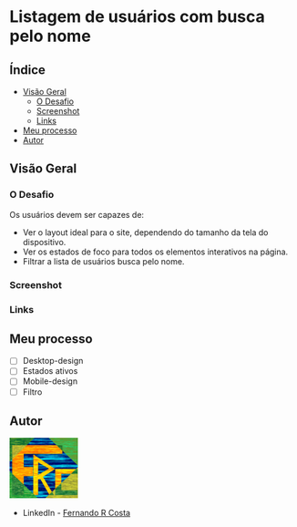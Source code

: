 # Listagem de usuários com busca pelo nome

## Índice

- [Visão Geral](#visão-geral)
  - [O Desafio](#o-desafio)
  - [Screenshot](#screenshot)
  - [Links](#links)
- [Meu processo](#meu-processo)
- [Autor](#autor)

## Visão Geral

### O Desafio

Os usuários devem ser capazes de:

- Ver o layout ideal para o site, dependendo do tamanho da tela do dispositivo.
- Ver os estados de foco para todos os elementos interativos na página.
- Filtrar a lista de usuários busca pelo nome.

### Screenshot

<!-- ![](./public/design/desktop-design.jpg) -->

### Links

<!-- - Site URL: [Listas de empregos com filtragem]() -->

## Meu processo

- [ ] Desktop-design
- [ ] Estados ativos
- [ ] Mobile-design
- [ ] Filtro

## Autor

<img src="./public/FRC.gif" width=120px>

- LinkedIn - [Fernando R Costa](https://www.linkedin.com/in/fernando-r-costa/)